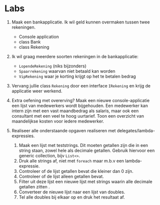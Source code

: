 # Labs

1. Maak een bankapplicatie. Ik wil geld kunnen overmaken tussen twee rekeningen.
   - Console application
   - class Bank
   - class Rekening

2. Ik wil graag meerdere soorten rekeningen in de bankapplicatie:
   - `LopendeRekening` (niks bijzonders)
   - `Spaarrekening` waarvan niet betaald kan worden
   - `VipRekening` waar je korting krijgt op het te betalen bedrag

3. Vervang jullie class `Rekening` door een interface `IRekening` en krijg de applicatie weer werkend.

4. Extra oefening met overerving? Maak een nieuwe console-applicatie een lijst van medewerkers wordt bijgehouden. Een medewerker kan intern zijn met een vast maandbedrag als salaris, maar ook een consultant met een veel te hoog uurtarief. Toon een overzicht van maandelijkse kosten voor iedere medewerker.

5. Realiseer alle onderstaande opgaven realiseren met delegates/lambda-expressies.
   1. Maak een lijst met teststrings. Dit moeten getallen zijn die in een string staan, zowel hele als decimale getallen. Gebruik hiervoor een generic collection, bijv `List<>`.
   2. Druk alle strings af, niet met `foreach` maar m.b.v een lambda-expressie.
   3. Controleer of de lijst getallen bevat die kleiner dan 0 zijn.
   4. Controleer of de lijst alleen getallen bevat.
   5. Filter uit deze lijst een nieuwe lijst met strings waarin alle decimale getallen zitten .
   6. Converteer de nieuwe lijst naar een lijst van doubles.
   7. Tel alle doubles bij elkaar op en druk het resultaat af.

